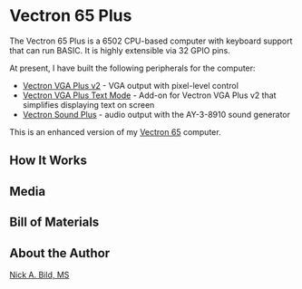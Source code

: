 # Vectron 65 Plus

The Vectron 65 Plus is a 6502 CPU-based computer with keyboard support that can run BASIC.  It is highly extensible via 32 GPIO pins.

At present, I have built the following peripherals for the computer:
- [Vectron VGA Plus v2](https://github.com/nickbild/vectron_vga_plus_v2) - VGA output with pixel-level control
- [Vectron VGA Plus Text Mode](https://github.com/nickbild/vectron_vga_plus_text_mode) - Add-on for Vectron VGA Plus v2 that simplifies displaying text on screen
- [Vectron Sound Plus](https://github.com/nickbild/vectron_sound_plus) - audio output with the AY-3-8910 sound generator

This is an enhanced version of my [Vectron 65](https://github.com/nickbild/vectron_65) computer.

## How It Works

## Media

## Bill of Materials

## About the Author

[Nick A. Bild, MS](https://nickbild79.firebaseapp.com/#!/)
